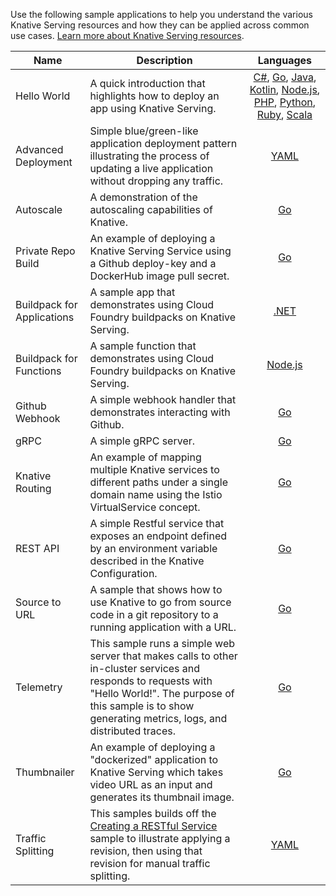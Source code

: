 Use the following sample applications to help you understand the various Knative
Serving resources and how they can be applied across common use cases.
[Learn more about Knative Serving resources](../README.md).

| Name                       | Description                                                                                                                                                                                                              |                                                                                                                                                                                                                            Languages                                                                                                                                                                                                                             |
| -------------------------- | ------------------------------------------------------------------------------------------------------------------------------------------------------------------------------------------------------------------------ | :--------------------------------------------------------------------------------------------------------------------------------------------------------------------------------------------------------------------------------------------------------------------------------------------------------------------------------------------------------------------------------------------------------------------------------------------------------------: |
| Hello World                | A quick introduction that highlights how to deploy an app using Knative Serving.                                                                                                                                         | [C#](./hello-world/helloworld-csharp/README.md), [Go](./hello-world/helloworld-go/README.md), [Java](./hello-world/helloworld-java/README.md), [Kotlin](./hello-world/helloworld-kotlin/README.md), [Node.js](./hello-world/helloworld-nodejs/README.md), [PHP](./hello-world/helloworld-php/README.md), [Python](./hello-world/helloworld-python/README.md), [Ruby](./hello-world/helloworld-ruby/README.md), [Scala](./hello-world/helloworld-scala/README.md) |
| Advanced Deployment        | Simple blue/green-like application deployment pattern illustrating the process of updating a live application without dropping any traffic.                                                                              |                                                                                                                                                                                                                [YAML](./blue-green-deployment.md)                                                                                                                                                                                                                |
| Autoscale                  | A demonstration of the autoscaling capabilities of Knative.                                                                                                                                                              |                                                                                                                                                                                                                  [Go](./autoscale-go/README.md)                                                                                                                                                                                                                  |
| Private Repo Build         | An example of deploying a Knative Serving Service using a Github deploy-key and a DockerHub image pull secret.                                                                                                           |                                                                                                                                                                                                             [Go](./build-private-repo-go/README.md)                                                                                                                                                                                                              |
| Buildpack for Applications | A sample app that demonstrates using Cloud Foundry buildpacks on Knative Serving.                                                                                                                                        |                                                                                                                                                                                                             [.NET](./buildpack-app-dotnet/README.md)                                                                                                                                                                                                             |
| Buildpack for Functions    | A sample function that demonstrates using Cloud Foundry buildpacks on Knative Serving.                                                                                                                                   |                                                                                                                                                                                                         [Node.js](./buildpack-function-nodejs/README.md)                                                                                                                                                                                                         |
| Github Webhook             | A simple webhook handler that demonstrates interacting with Github.                                                                                                                                                      |                                                                                                                                                                                                                 [Go](./gitwebhook-go/README.md)                                                                                                                                                                                                                  |
| gRPC                       | A simple gRPC server.                                                                                                                                                                                                    |                                                                                                                                                                                                                  [Go](./grpc-ping-go/README.md)                                                                                                                                                                                                                  |
| Knative Routing            | An example of mapping multiple Knative services to different paths under a single domain name using the Istio VirtualService concept.                                                                                    |                                                                                                                                                                                                               [Go](./knative-routing-go/README.md)                                                                                                                                                                                                               |
| REST API                   | A simple Restful service that exposes an endpoint defined by an environment variable described in the Knative Configuration.                                                                                             |                                                                                                                                                                                                                  [Go](./rest-api-go/README.md)                                                                                                                                                                                                                   |
| Source to URL              | A sample that shows how to use Knative to go from source code in a git repository to a running application with a URL.                                                                                                   |                                                                                                                                                                                                                [Go](./source-to-url-go/README.md)                                                                                                                                                                                                                |
| Telemetry                  | This sample runs a simple web server that makes calls to other in-cluster services and responds to requests with "Hello World!". The purpose of this sample is to show generating metrics, logs, and distributed traces. |                                                                                                                                                                                                                  [Go](./telemetry-go/README.md)                                                                                                                                                                                                                  |
| Thumbnailer                | An example of deploying a "dockerized" application to Knative Serving which takes video URL as an input and generates its thumbnail image.                                                                               |                                                                                                                                                                                                                 [Go](./thumbnailer-go/README.md)                                                                                                                                                                                                                 |
| Traffic Splitting          | This samples builds off the [Creating a RESTful Service](./rest-api-go) sample to illustrate applying a revision, then using that revision for manual traffic splitting.                                                 |                                                                                                                                                                                                              [YAML](./traffic-splitting/README.md)                                                                                                                                                                                                               |
